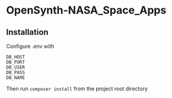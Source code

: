 # OpenSynth-NASA_Space_Apps

## Installation
Configure .env with 
```
DB_HOST
DB_PORT
DB_USER
DB_PASS
DB_NAME
```
Then run `composer install` from the project root directory

